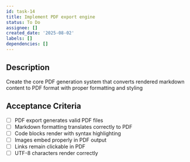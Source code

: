 ```yaml
---
id: task-14
title: Implement PDF export engine
status: To Do
assignee: []
created_date: '2025-08-02'
labels: []
dependencies: []
---
```


## Description

Create the core PDF generation system that converts rendered markdown content to PDF format with proper formatting and styling

## Acceptance Criteria

- [ ] PDF export generates valid PDF files
- [ ] Markdown formatting translates correctly to PDF
- [ ] Code blocks render with syntax highlighting
- [ ] Images embed properly in PDF output
- [ ] Links remain clickable in PDF
- [ ] UTF-8 characters render correctly
